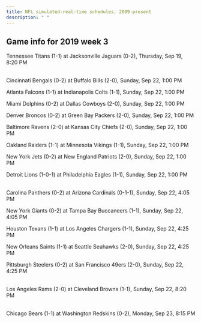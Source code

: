 ```yaml
---
title: NFL simulated-real-time schedules, 2009-present
description: " "
---
```


## Game info for 2019 week 3
Tennessee Titans (1-1) at Jacksonville Jaguars (0-2), Thursday, Sep 19, 8:20 PM

<br/>Cincinnati Bengals (0-2) at Buffalo Bills (2-0), Sunday, Sep 22, 1:00 PM

Atlanta Falcons (1-1) at Indianapolis Colts (1-1), Sunday, Sep 22, 1:00 PM

Miami Dolphins (0-2) at Dallas Cowboys (2-0), Sunday, Sep 22, 1:00 PM

Denver Broncos (0-2) at Green Bay Packers (2-0), Sunday, Sep 22, 1:00 PM

Baltimore Ravens (2-0) at Kansas City Chiefs (2-0), Sunday, Sep 22, 1:00 PM

Oakland Raiders (1-1) at Minnesota Vikings (1-1), Sunday, Sep 22, 1:00 PM

New York Jets (0-2) at New England Patriots (2-0), Sunday, Sep 22, 1:00 PM

Detroit Lions (1-0-1) at Philadelphia Eagles (1-1), Sunday, Sep 22, 1:00 PM

<br/>Carolina Panthers (0-2) at Arizona Cardinals (0-1-1), Sunday, Sep 22, 4:05 PM

New York Giants (0-2) at Tampa Bay Buccaneers (1-1), Sunday, Sep 22, 4:05 PM

Houston Texans (1-1) at Los Angeles Chargers (1-1), Sunday, Sep 22, 4:25 PM

New Orleans Saints (1-1) at Seattle Seahawks (2-0), Sunday, Sep 22, 4:25 PM

Pittsburgh Steelers (0-2) at San Francisco 49ers (2-0), Sunday, Sep 22, 4:25 PM

<br/>Los Angeles Rams (2-0) at Cleveland Browns (1-1), Sunday, Sep 22, 8:20 PM

<br/>Chicago Bears (1-1) at Washington Redskins (0-2), Monday, Sep 23, 8:15 PM

